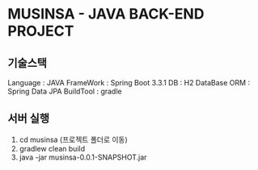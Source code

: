# MUSINSA - JAVA BACK-END PROJECT

## 기술스택
Language : JAVA
FrameWork : Spring Boot 3.3.1
DB : H2 DataBase
ORM : Spring Data JPA
BuildTool : gradle

## 서버 실행
1. cd musinsa (프로젝트 폴더로 이동)
2. gradlew clean build
3. java -jar musinsa-0.0.1-SNAPSHOT.jar
